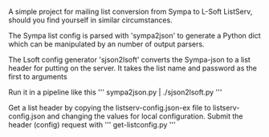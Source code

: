 A simple project for mailing list conversion from Sympa to L-Soft ListServ,
should you find yourself in similar circumstances.

The Sympa list config is parsed with 'sympa2json' to generate a Python dict which
can be manipulated by an number of output parsers.

The Lsoft config generator 'sjson2lsoft' converts the Sympa-json to a
list header for putting on the server.  It takes the list name and password as
the first to arguments

Run it in a pipeline like this
'''
sympa2json.py <sympa-config>  | ./sjson2lsoft.py <listname> <ownerpass>
'''

Get a list header by copying the listserv-config.json-ex file to 
listserv-config.json and changing the values for local configuration. Submit
the header (config) request with
'''
get-listconfig.py <listname>
'''

